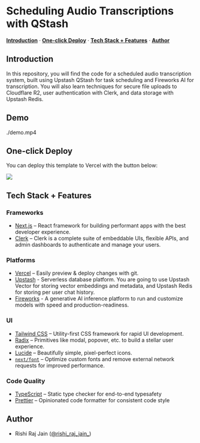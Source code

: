 # Scheduling Audio Transcriptions with QStash

<p>
  <a href="#introduction"><strong>Introduction</strong></a> ·
  <a href="#one-click-deploy"><strong>One-click Deploy</strong></a> ·
  <a href="#tech-stack--features"><strong>Tech Stack + Features</strong></a> ·
  <a href="#author"><strong>Author</strong></a>
</p>

## Introduction

In this repository, you will find the code for a scheduled audio transcription system, built using Upstash QStash for task scheduling and Fireworks AI for transcription. You will also learn techniques for secure file uploads to Cloudflare R2, user authentication with Clerk, and data storage with Upstash Redis.

## Demo

./demo.mp4

## One-click Deploy

You can deploy this template to Vercel with the button below:

[![](https://vercel.com/button)](https://vercel.com/new/clone?repository-url=https://github.com/upstash/transcriber&env=FIREWORKS_API_KEY,AWS_KEY_ID,AWS_REGION_NAME,AWS_S3_BUCKET_NAME,AWS_SECRET_ACCESS_KEY,CLOUDFLARE_R2_ACCOUNT_ID,NEXT_PUBLIC_CLERK_PUBLISHABLE_KEY,CLERK_SECRET_KEY)

## Tech Stack + Features

### Frameworks

- [Next.js](https://nextjs.org/) – React framework for building performant apps with the best developer experience.
- [Clerk](https://clerk.dev/) – Clerk is a complete suite of embeddable UIs, flexible APIs, and admin dashboards to authenticate and manage your users.

### Platforms

- [Vercel](https://vercel.com/) – Easily preview & deploy changes with git.
- [Upstash](https://upstash.com) - Serverless database platform. You are going to use Upstash Vector for storing vector embeddings and metadata, and Upstash Redis for storing per user chat history.
- [Fireworks](https://fireworks.ai/) - A generative AI inference platform to run and customize models with speed and production-readiness.

### UI

- [Tailwind CSS](https://tailwindcss.com/) – Utility-first CSS framework for rapid UI development.
- [Radix](https://www.radix-ui.com/) – Primitives like modal, popover, etc. to build a stellar user experience.
- [Lucide](https://lucide.dev/) – Beautifully simple, pixel-perfect icons.
- [`next/font`](https://nextjs.org/docs/basic-features/font-optimization) – Optimize custom fonts and remove external network requests for improved performance.

### Code Quality

- [TypeScript](https://www.typescriptlang.org/) – Static type checker for end-to-end typesafety
- [Prettier](https://prettier.io/) – Opinionated code formatter for consistent code style

## Author

- Rishi Raj Jain ([@rishi_raj_jain_](https://twitter.com/rishi_raj_jain_))
